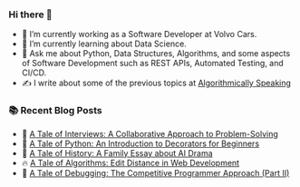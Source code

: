 ### Hi there 👋

- 🔭 I’m currently working as a Software Developer at Volvo Cars.
- 🌱 I’m currently learning about Data Science.
- 💬 Ask me about Python, Data Structures, Algorithms, and some aspects of Software Development such as REST APIs, Automated Testing, and CI/CD.
- ✍️ I write about some of the previous topics at [Algorithmically Speaking](https://albexl.hashnode.dev/)

### :books: Recent Blog Posts
<!-- BLOGPOSTS:START -->
 - 💯 [A Tale of Interviews: A Collaborative Approach to Problem-Solving](https://albexl.hashnode.dev/collaborative-problem-solving-with-python)
 - 🌮 [A Tale of Python: An Introduction to Decorators for Beginners](https://albexl.hashnode.dev/a-tale-of-python-an-introduction-to-decorators-for-beginners)
 - 💯 [A Tale of History: A Family Essay about AI Drama](https://albexl.hashnode.dev/a-tale-of-history-a-family-essay-about-ai-drama)
 - 🔥 [A Tale of Algorithms: Edit Distance in Web Development](https://albexl.hashnode.dev/a-tale-of-algorithms-edit-distance-in-web-development)
 - 💫 [A Tale of Debugging: The Competitive Programmer Approach &lpar;Part II&rpar;](https://albexl.hashnode.dev/a-tale-of-debugging-the-competitive-programmer-approach-part-ii)<!-- BLOGPOSTS:END -->

